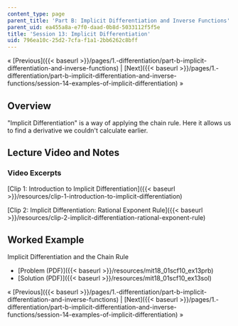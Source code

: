 ```yaml
---
content_type: page
parent_title: 'Part B: Implicit Differentiation and Inverse Functions'
parent_uid: ea455a8a-e7f0-daad-0b8d-5033112f5f5e
title: 'Session 13: Implicit Differentiation'
uid: 796ea10c-25d2-7cfa-f1a1-2bb6262c8bff
---
```


« [Previous]({{< baseurl >}}/pages/1.-differentiation/part-b-implicit-differentiation-and-inverse-functions) | [Next]({{< baseurl >}}/pages/1.-differentiation/part-b-implicit-differentiation-and-inverse-functions/session-14-examples-of-implicit-differentiation) »

Overview
--------

"Implicit Differentiation" is a way of applying the chain rule. Here it allows us to find a derivative we couldn't calculate earlier.

Lecture Video and Notes
-----------------------

### Video Excerpts

[Clip 1: Introduction to Implicit Differentiation]({{< baseurl >}}/resources/clip-1-introduction-to-implicit-differentiation)

[Clip 2: Implicit Differentiation: Rational Exponent Rule]({{< baseurl >}}/resources/clip-2-implicit-differentiation-rational-exponent-rule)

Worked Example
--------------

Implicit Differentiation and the Chain Rule

*   [Problem (PDF)]({{< baseurl >}}/resources/mit18_01scf10_ex13prb)
*   [Solution (PDF)]({{< baseurl >}}/resources/mit18_01scf10_ex13sol)

« [Previous]({{< baseurl >}}/pages/1.-differentiation/part-b-implicit-differentiation-and-inverse-functions) | [Next]({{< baseurl >}}/pages/1.-differentiation/part-b-implicit-differentiation-and-inverse-functions/session-14-examples-of-implicit-differentiation) »